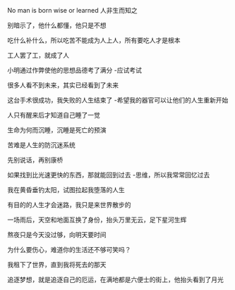No man is born wise or learned
人非生而知之


别暗示了，他什么都懂，他只是不想


吃什么补什么，所以吃苦不能成为人上人，所有要吃人才是根本

工人罢了工，就成了人


小明通过作弊使他的思想品德考了满分 -应试考试

很多人看不到未来，其实已经看到了未来

这台手术很成功，我失败的人生结束了 -希望我的器官可以让他们的人生重新开始


人只有醒来后才知道自己睡了一觉

生命为何而沉睡，沉睡是死亡的预演

苦难是人生的防沉迷系统

先别说话，再别康桥

如果找到比光速更快的东西，那就能回到过去 -思维，所以我常常回忆过去


我在黄昏垂钓太阳，试图拉起我堕落的人生

有目的的人生才会迷路，我只是来世界散步的

一场雨后，天空和地面互换了身份，抬头万里无云，足下星河生辉

熬夜只是今天没过够，向明天要时间

为什么要伤心，难道你的生活还不够可笑吗？

我租下了世界，直到我将死去的那天


追逐梦想，就是追逐自己的厄运，在满地都是六便士的街上，他抬头看到了月光










